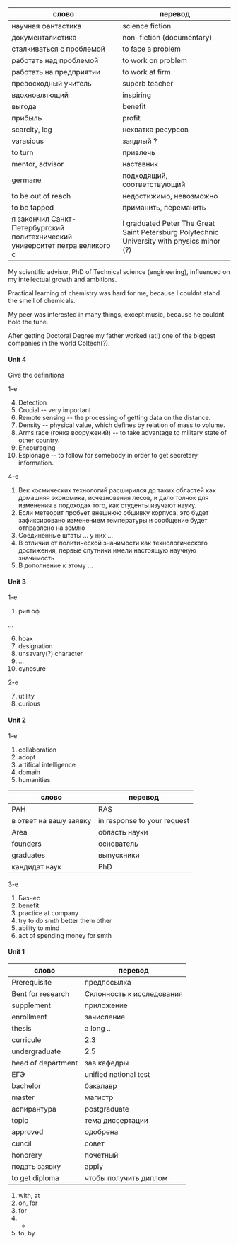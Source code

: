 слово | перевод
------|------
научная фантастика | science fiction
документалистика | non-fiction (documentary)
сталкиваться с проблемой | to face a problem
работать над проблемой | to work on problem 
работать на предприятии | to work at firm
превосходный учитель | superb teacher
вдохновляющий | inspiring
выгода | benefit
прибыль | profit
scarcity, leg | нехватка ресурсов
varasious | заядлый ?
to turn | привлечь
mentor, advisor | наставник
germane | подходящий, соответствующий
to be out of reach | недостижимо, невозможно
to be tapped | приманить, переманить
я закончил Санкт-Петербургский политехнический университет петра великого с  | I graduated Peter The Great Saint Petersburg Polytechnic University with physics minor (?)

My scientific advisor, PhD of Technical science (engineering), influenced on my intellectual growth and ambitions.

Practical learning of chemistry was hard for me, because I couldnt stand the smell of chemicals.

My peer was interested in many things, except music, because he couldnt hold the tune.

After getting Doctoral Degree my father worked (at!) one of the biggest companies in the world Coltech(?).

#### Unit 4

Give the definitions

1-е 

4. Detection 
5. Crucial -- very important
6. Remote sensing -- the processing of getting data on the distance.
7. Density -- physical value, which defines by relation of mass to volume.
8. Arms race (гонка вооружений) -- to take advantage to military state of other country.
9. Encouraging
10. Espionage -- to follow for somebody in order to get secretary information.

4-е

1. Век космических технологий расширился до таких областей как домашняя экономика, исчезновения лесов, и дало толчок для изменения в подоходах того, как студенты изучают науку.
2. Если метеорит пробьет внешнюю обшивку корпуса, это будет зафиксировано изменением температуры и сообщение будет отправлено на землю
3. Соединенные штаты ... у них ...
4. В отличии от политической значимости как технологического достижения, первые спутники имели настоящую научную значимость
5. В дополнение к этому ...

#### Unit 3

1-е

1. рип оф

...

6. hoax
7. designation
8. unsavary(?) character
9. ...
10. сynosure

2-е

7. utility
8. curious

#### Unit 2

1-e 

1. collaboration
2. adopt
3. artifical intelligence 
4. domain
5. humanities
   


слово | перевод
-|-
РАН | RAS
в ответ на вашу заявку | in response to your request
Area | область науки
founders | основатель
graduates | выпускники
кандидат наук | PhD

3-e 

1. Бизнес
2. benefit 
3. practice at company
4. try to do smth better them other 
5. ability to mind
6. act of spending money for smth

#### Unit 1

слово | перевод
-|-
Prerequisite | предпосылка
Bent for research | Склонность к исследования
supplement | приложение
enrollment | зачисление 
thesis | a long .. 
curricule | 2.3
undergraduate | 2.5
head of department | зав кафедры
ЕГЭ | unified national test
bachelor | бакалавр
master | магистр
аспирантура | postgraduate
topic | тема диссертации
approved | одобрена
cuncil | совет 
honorery | почетный
подать заявку | apply
to get diploma | чтобы получить диплом 

1. with, at
2. on, for
3. for
4. -
5. to, by